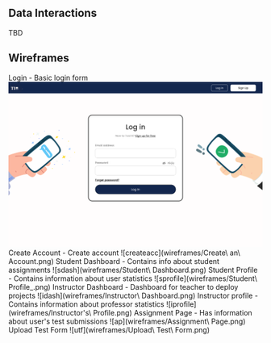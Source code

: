 ## Data Interactions
TBD

## Wireframes
Login - Basic login form
![login](wireframes/Login%20Page.png)
Create Account - Create account
![createacc](wireframes/Create\ an\ Account.png)
Student Dashboard - Contains info about student assignments
![sdash](wireframes/Student\ Dashboard.png)
Student Profile - Contains information about user statistics
![sprofile](wireframes/Student\ Profile_.png)
Instructor Dashboard - Dashboard for teacher to deploy projects
![idash](wireframes/Instructor\ Dashboard.png)
Instructor profile - Contains information about professor statistics
![iprofile](wireframes/Instructor's\ Profile.png)
Assignment Page - Has information about user's test submissions
![ap](wireframes/Assignment\ Page.png)
Upload Test Form 
![utf](wireframes/Upload\ Test\ Form.png)
